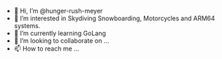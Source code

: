 - 👋 Hi, I’m @hunger-rush-meyer
- 👀 I’m interested in Skydiving Snowboarding, Motorcycles and ARM64 systems. 
- 🌱 I’m currently learning GoLang
- 💞️ I’m looking to collaborate on ...
- 📫 How to reach me ...

<!---
hunger-rush-meyer/hunger-rush-meyer is a ✨ special ✨ repository because its `README.md` (this file) appears on your GitHub profile.
You can click the Preview link to take a look at your changes.
--->

